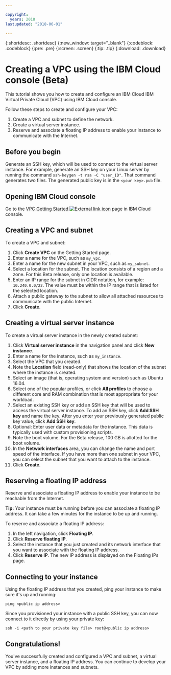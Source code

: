 ```yaml
---

copyright:
  years: 2018
lastupdated: "2018-06-01"

---
```


{:shortdesc: .shortdesc}
{:new_window: target="_blank"}
{:codeblock: .codeblock}
{:pre: .pre}
{:screen: .screen}
{:tip: .tip}
{:download: .download}

# Creating a VPC using the IBM Cloud console (Beta)

This tutorial shows you how to create and configure an IBM Cloud IBM Virtual Private Cloud (VPC) using IBM Cloud console.

Follow these steps to create and configure your VPC:

1. Create a VPC and subnet to define the network.
1. Create a virtual server instance.
1. Reserve and associate a floating IP address to enable your instance to communicate with the Internet.
<!---1. Configure an access control list to limit the subnet's inbound and outbound traffic. By default, all traffic is allowed.--->
## Before you begin

Generate an SSH key, which will be used to connect to the virtual server instance. For example, generate an SSH key on your Linux server by running the command `ssh-keygen -t rsa -C "user_ID"`. That command generates two files. The generated public key is in the `<your key>.pub` file.

## Opening IBM Cloud console

Go to the [VPC Getting Started ![External link icon](../../icons/launch-glyph.svg "External link icon")]( https://console.bluemix.net/is) page in IBM Cloud console.

## Creating a VPC and subnet

To create a VPC and subnet:

1. Click **Create VPC** on the Getting Started page.
1. Enter a name for the VPC, such as `my_vpc`.
1. Enter a name for the new subnet in your VPC, such as `my_subnet`.
1. Select a location for the subnet. The location consists of a region and a zone. For this Beta release, only one location is available.
1. Enter an IP range for the subnet in CIDR notation, for example: `10.240.0.0/22`. The value must be within the IP range that is listed for the selected location.
1. Attach a public gateway to the subnet to allow all attached resources to communicate with the public Internet.
1. Click **Create**.
<!---
1. Select or create the default access control list for new subnets in this VPC. In this tutorial, let's create a new default access control list. We'll configure the access control list later.
1. Select an access control list for the subnet. Let's select **Use VPC default** to use the default access control list that will be created for this VPC.
--->
<!---
## Configuring the access control list 

You can configure the access control list to limit inbound and outbound traffic to the subnet. By default, all traffic is allowed.

Only one access control list can be attached to a subnet at any time. However, one access control list can be attached to multiple subnets. 

To configure the access control list:

1. On the VPC and subnets page, click the **Subnets** tab.
1. Click the subnet that you just created.
1. In the **Subnet details** area, click the name of the access control list.
1. Click **Add rule** to configure inbound and outbound rules.
1. When you're finished creating rules, click the **All access control lists** breadcrumb at the top of the page.

### Example access control list

For example, you can configure inbound rules that do the following:

 - Allow HTTP traffic from the Internet 
 - Allow all inbound traffic from the subnet 10.10.20.0/24
 - Deny all other inbound traffic  

Then, configure outbound rules that do the following:

- Allow HTTP traffic to the Internet 
- Allow all outbound traffic to the subnet 10.10.20.0/24
- Deny all other outbound traffic  

![Shows the sample inbound and outbound rules](images/acl_rules.png)
--->
## Creating a virtual server instance

To create a virtual server instance in the newly created subnet:

1. Click **Virtual server instance** in the navigation panel and click **New instance**.
1. Enter a name for the instance, such as `my_instance`.
1. Select the VPC that you created.
1. Note the **Location** field (read-only) that shows the location of the subnet where the instance is created.
1. Select an image (that is, operating system and version) such as Ubuntu 16.04.
1. Select one of the popular profiles, or click **All profiles** to choose a different core and RAM combination that is most appropriate for your workload.
1. Select an existing SSH key or add an SSH key that will be used to access the virtual server instance. To add an SSH key, click **Add SSH key** and name the key. After you enter your previously generated public key value, click **Add SSH key**.
1. Optional: Enter user data or metadata for the instance. This data is typically used with custom provisioning scripts.
1. Note the boot volume. For the Beta release, 100 GB is allotted for the boot volume.
1. In the **Network interfaces** area, you can change the name and port speed of the interface. If you have more than one subnet in your VPC, you can select the subnet that you want to attach to the instance.
1. Click **Create**.

## Reserving a floating IP address

Reserve and associate a floating IP address to enable your instance to be reachable from the Internet.

**Tip:** Your instance must be running before you can associate a floating IP address. It can take a few minutes for the instance to be up and running.

To reserve and associate a floating IP address:

1. In the left navigation, click **Floating IP**.
1. Click **Reserve floating IP**.
1. Select the instance that you just created and its network interface that you want to associate with the floating IP address.
1. Click **Reserve IP**. The new IP address is displayed on the Floating IPs page.

## Connecting to your instance

Using the floating IP address that you created, ping your instance to make sure it's up and running:

`ping <public ip address>`

Since you provisioned your instance with a public SSH key, you can now connect to it directly by using your private key:

`ssh -i <path to your private key file> root@<public ip address>`

## Congratulations!

You've successfully created and configured a VPC and subnet, a virtual server instance, and a floating IP address. You can continue to develop your VPC by adding more instances and subnets.

<!--- an access control list,--->
